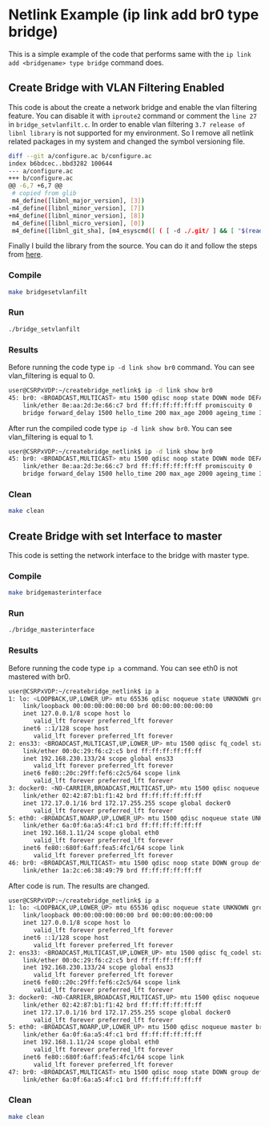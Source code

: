 #  Netlink Example (ip link add br0 type bridge)

This is a simple example of the code that performs same with the `ip link add <bridgename> type bridge` command does.

## Create Bridge with  VLAN Filtering Enabled

This code is about the create a network bridge and enable the vlan filtering feature. You can disable it with `iproute2` command or comment the `line 27` in `bridge_setvlanfilt.c`. In order to enable vlan filtering `3.7 release of libnl library` is not supported for my environment. So I remove all netlink related packages in my system and changed the symbol versioning file.

```bash
diff --git a/configure.ac b/configure.ac
index b6bdcec..bbd3282 100644
--- a/configure.ac
+++ b/configure.ac
@@ -6,7 +6,7 @@
 # copied from glib
 m4_define([libnl_major_version], [3])
-m4_define([libnl_minor_version], [7])
+m4_define([libnl_minor_version], [8])
 m4_define([libnl_micro_version], [0])
 m4_define([libnl_git_sha], [m4_esyscmd([ ( [ -d ./.git/ ] && [ "$(readlink -f ./.git/)" = "$(readlink -f "$(git rev-parse --git-dir 2>/dev/null)" 2>/dev/null)" ] && git rev-parse --verify -q HEAD 2>/dev/null ) || true ])])
```

 Finally I build the library from the source. You can do it and follow the steps from [here](https://www.linuxfromscratch.org/blfs/view/svn/basicnet/libnl.html).

### Compile

```bash
make bridgesetvlanfilt
```

### Run

```bash
./bridge_setvlanfilt
```

### Results

Before running the code type `ip -d link show br0` command. You can see vlan_filtering is equal to 0.

```bash
user@CSRPxVDP:~/createbridge_netlink$ ip -d link show br0
45: br0: <BROADCAST,MULTICAST> mtu 1500 qdisc noop state DOWN mode DEFAULT group default qlen 1000
    link/ether 8e:aa:2d:3e:66:c7 brd ff:ff:ff:ff:ff:ff promiscuity 0 
    bridge forward_delay 1500 hello_time 200 max_age 2000 ageing_time 30000 stp_state 0 priority 32768 vlan_filtering 0 vlan_protocol 802.1Q bridge_id 8000.0:0:0:0:0:0 designated_root 8000.0:0:0:0:0:0 root_port 0 root_path_cost 0 topology_change 0 topology_change_detected 0 hello_timer    0.00 tcn_timer    0.00 topology_change_timer    0.00 gc_timer    0.00 vlan_default_pvid 1 vlan_stats_enabled 0 group_fwd_mask 0 group_address 01:80:c2:00:00:00 mcast_snooping 1 mcast_router 1 mcast_query_use_ifaddr 0 mcast_querier 0 mcast_hash_elasticity 16 mcast_hash_max 4096 mcast_last_member_count 2 mcast_startup_query_count 2 mcast_last_member_interval 100 mcast_membership_interval 26000 mcast_querier_interval 25500 mcast_query_interval 12500 mcast_query_response_interval 1000 mcast_startup_query_interval 3124 mcast_stats_enabled 0 mcast_igmp_version 2 mcast_mld_version 1 nf_call_iptables 0 nf_call_ip6tables 0 nf_call_arptables 0 addrgenmode eui64 numtxqueues 1 numrxqueues 1 gso_max_size 65536 gso_max_segs 65535 
```

After run the compiled code type `ip -d link show br0`. You can see vlan_filtering is equal to 1.

```bash
user@CSRPxVDP:~/createbridge_netlink$ ip -d link show br0
45: br0: <BROADCAST,MULTICAST> mtu 1500 qdisc noop state DOWN mode DEFAULT group default qlen 1000
    link/ether 8e:aa:2d:3e:66:c7 brd ff:ff:ff:ff:ff:ff promiscuity 0 
    bridge forward_delay 1500 hello_time 200 max_age 2000 ageing_time 30000 stp_state 0 priority 32768 vlan_filtering 1 vlan_protocol 802.1Q bridge_id 8000.0:0:0:0:0:0 designated_root 8000.0:0:0:0:0:0 root_port 0 root_path_cost 0 topology_change 0 topology_change_detected 0 hello_timer    0.00 tcn_timer    0.00 topology_change_timer    0.00 gc_timer    0.00 vlan_default_pvid 1 vlan_stats_enabled 0 group_fwd_mask 0 group_address 01:80:c2:00:00:00 mcast_snooping 1 mcast_router 1 mcast_query_use_ifaddr 0 mcast_querier 0 mcast_hash_elasticity 16 mcast_hash_max 4096 mcast_last_member_count 2 mcast_startup_query_count 2 mcast_last_member_interval 100 mcast_membership_interval 26000 mcast_querier_interval 25500 mcast_query_interval 12500 mcast_query_response_interval 1000 mcast_startup_query_interval 3124 mcast_stats_enabled 0 mcast_igmp_version 2 mcast_mld_version 1 nf_call_iptables 0 nf_call_ip6tables 0 nf_call_arptables 0 addrgenmode eui64 numtxqueues 1 numrxqueues 1 gso_max_size 65536 gso_max_segs 65535 
```

### Clean

```bash
make clean
```

##  Create Bridge with  set Interface to master

This code is setting the network interface to the bridge with master type.

### Compile

```bash
make bridgemasterinterface
```

### Run

```bash
./bridge_masterinterface
```

### Results

Before running the code type `ip a` command. You can see eth0 is not mastered with br0.


```bash
user@CSRPxVDP:~/createbridge_netlink$ ip a
1: lo: <LOOPBACK,UP,LOWER_UP> mtu 65536 qdisc noqueue state UNKNOWN group default qlen 1000
    link/loopback 00:00:00:00:00:00 brd 00:00:00:00:00:00
    inet 127.0.0.1/8 scope host lo
       valid_lft forever preferred_lft forever
    inet6 ::1/128 scope host 
       valid_lft forever preferred_lft forever
2: ens33: <BROADCAST,MULTICAST,UP,LOWER_UP> mtu 1500 qdisc fq_codel state UP group default qlen 1000
    link/ether 00:0c:29:f6:c2:c5 brd ff:ff:ff:ff:ff:ff
    inet 192.168.230.133/24 scope global ens33
       valid_lft forever preferred_lft forever
    inet6 fe80::20c:29ff:fef6:c2c5/64 scope link 
       valid_lft forever preferred_lft forever
3: docker0: <NO-CARRIER,BROADCAST,MULTICAST,UP> mtu 1500 qdisc noqueue state DOWN group default 
    link/ether 02:42:87:b1:f1:42 brd ff:ff:ff:ff:ff:ff
    inet 172.17.0.1/16 brd 172.17.255.255 scope global docker0
       valid_lft forever preferred_lft forever
5: eth0: <BROADCAST,NOARP,UP,LOWER_UP> mtu 1500 qdisc noqueue state UNKNOWN group default qlen 1000
    link/ether 6a:0f:6a:a5:4f:c1 brd ff:ff:ff:ff:ff:ff
    inet 192.168.1.11/24 scope global eth0
       valid_lft forever preferred_lft forever
    inet6 fe80::680f:6aff:fea5:4fc1/64 scope link 
       valid_lft forever preferred_lft forever
46: br0: <BROADCAST,MULTICAST> mtu 1500 qdisc noop state DOWN group default qlen 1000
    link/ether 1a:2c:e6:38:49:79 brd ff:ff:ff:ff:ff:ff
```

After code is run. The results are changed.

```bash
user@CSRPxVDP:~/createbridge_netlink$ ip a
1: lo: <LOOPBACK,UP,LOWER_UP> mtu 65536 qdisc noqueue state UNKNOWN group default qlen 1000
    link/loopback 00:00:00:00:00:00 brd 00:00:00:00:00:00
    inet 127.0.0.1/8 scope host lo
       valid_lft forever preferred_lft forever
    inet6 ::1/128 scope host 
       valid_lft forever preferred_lft forever
2: ens33: <BROADCAST,MULTICAST,UP,LOWER_UP> mtu 1500 qdisc fq_codel state UP group default qlen 1000
    link/ether 00:0c:29:f6:c2:c5 brd ff:ff:ff:ff:ff:ff
    inet 192.168.230.133/24 scope global ens33
       valid_lft forever preferred_lft forever
    inet6 fe80::20c:29ff:fef6:c2c5/64 scope link 
       valid_lft forever preferred_lft forever
3: docker0: <NO-CARRIER,BROADCAST,MULTICAST,UP> mtu 1500 qdisc noqueue state DOWN group default 
    link/ether 02:42:87:b1:f1:42 brd ff:ff:ff:ff:ff:ff
    inet 172.17.0.1/16 brd 172.17.255.255 scope global docker0
       valid_lft forever preferred_lft forever
5: eth0: <BROADCAST,NOARP,UP,LOWER_UP> mtu 1500 qdisc noqueue master br0 state UNKNOWN group default qlen 1000
    link/ether 6a:0f:6a:a5:4f:c1 brd ff:ff:ff:ff:ff:ff
    inet 192.168.1.11/24 scope global eth0
       valid_lft forever preferred_lft forever
    inet6 fe80::680f:6aff:fea5:4fc1/64 scope link 
       valid_lft forever preferred_lft forever
47: br0: <BROADCAST,MULTICAST> mtu 1500 qdisc noop state DOWN group default qlen 1000
    link/ether 6a:0f:6a:a5:4f:c1 brd ff:ff:ff:ff:ff:ff
```

### Clean

```bash
make clean
```

